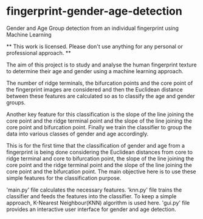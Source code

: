 # fingerprint-gender-age-detection
Gender and Age Group detection from an individual fingerprint using Machine Learning

** This work is licensed. Please don't use anything for any personal or professional approach. **

The aim of this project is to study and analyse the human fingerprint texture to determine their age and gender using a machine learning approach. 

The number of ridge terminals, the bifurcation points and the core point of the fingerprint images are considered and then the Euclidean distance between these features are calculated so as to classify the age and gender groups. 

Another key feature for this classification is the slope of the line joining the core point and the ridge terminal point and the slope of the line joining the core point and bifurcation point. Finally we train the classifier to group the data into various classes of gender and age accordingly.

This is for the first time that the classification of gender and age from a fingerprint is being done considering the Euclidean distances from core to ridge terminal and core to bifurcation point, the slope of the line joining the core point and the ridge terminal point and the slope of the line joining the core point and the bifurcation point. The main objective here is to use these simple features for the classification purpose.

'main.py' file calculates the necessary features.
'knn.py' file trains the classifier and feeds the features into the classifier. To keep a simple approach, K-Nearest Neighbour(KNN) algorithm is used here.
'gui.py' file provides an interactive user interface for gender and age detection.
